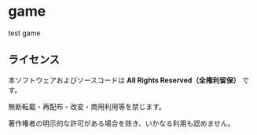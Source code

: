 # game
test game

## ライセンス

本ソフトウェアおよびソースコードは **All Rights Reserved（全権利留保）** です。

無断転載・再配布・改変・商用利用等を禁じます。

著作権者の明示的な許可がある場合を除き、いかなる利用も認めません。
